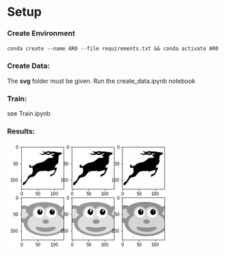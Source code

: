 
# Setup
### Create Environment

``
conda create --name AR0 --file requirements.txt &&
conda activate AR0
``

### Create Data:
The **svg** folder must be given. Run the create_data.ipynb notebook

### Train:
see Train.ipynb


### Results:

![Result](https://github.com/matthiasware/ArtifactRemoval/blob/main/data/result.png)
